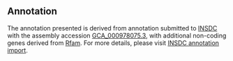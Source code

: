 

Annotation
----------

The annotation presented is derived from annotation submitted to
[INSDC](http://www.insdc.org) with the assembly accession
[GCA\_000978075.3](http://www.ebi.ac.uk/ena/data/view/GCA_000978075.3),
with additional non-coding genes derived from
[Rfam](http://rfam.xfam.org/). For more details, please visit [INSDC
annotation
import](http://ensemblgenomes.org/info/data/insdc_annotation).
